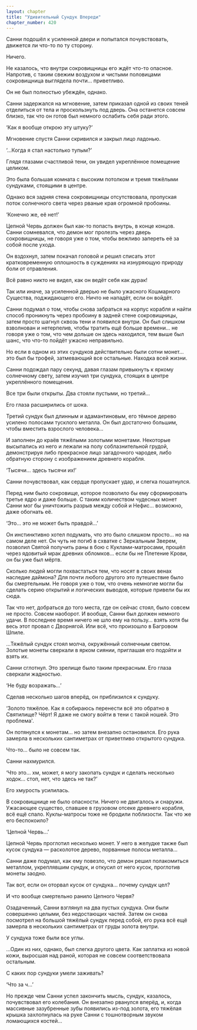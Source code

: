 ```yaml
---
layout: chapter
title: "Удивительный Сундук Впереди"
chapter_number: 420
---
```


Санни подошёл к усиленной двери и попытался почувствовать, движется ли что-то по ту сторону.

Ничего.

Не казалось, что внутри сокровищницы его ждёт что-то опасное. Напротив, с таким свежим воздухом и чистыми половицами сокровищница выглядела почти… приветливо.

Он не был полностью убеждён, однако.

Санни задержался на мгновение, затем приказал одной из своих теней отделиться от тела и проскользнуть под дверь. Она останется совсем близко, так что он готов был немного ослабить себя ради этого.

‘Как я вообще открою эту штуку?’

Мгновение спустя Санни скривился и закрыл лицо ладонью.

‘…Когда я стал настолько тупым?’

Глядя глазами счастливой тени, он увидел укреплённое помещение целиком.

Это была большая комната с высоким потолком и тремя тяжёлыми сундуками, стоящими в центре.

Однако вся задняя стена сокровищницы отсутствовала, пропуская поток солнечного света через рваные края огромной пробоины.

‘Конечно же, её нет!’

Цепной Червь должен был как-то попасть внутрь, в конце концов. Санни сомневался, что демон мог пролезть через дверь сокровищницы, не говоря уже о том, чтобы вежливо запереть её за собой после ухода.

Он вздохнул, затем покачал головой и решил списать этот кратковременную оплошность в суждениях на изнуряющую природу боли от отравления.

Всё равно никто не видел, как он ведёт себя как дурак!

Так или иначе, за усиленной дверью не было ужасного Кошмарного Существа, поджидающего его. Ничто не нападёт, если он войдёт.

Санни подумал о том, чтобы снова забраться на корпус корабля и найти способ проникнуть через пробоину в задней стене сокровищницы, затем просто шагнул сквозь тени и появился внутри. Он был слишком взволнован и нетерпелив, чтобы тратить ещё больше времени… не говоря уже о том, что чем дольше он здесь находился, тем выше был шанс, что что-то пойдёт ужасно неправильно.

Но если в одном из этих сундуков действительно были сотни монет… это был бы трофей, затмевающий все остальные. Находка всей жизни.

Санни подождал пару секунд, давая глазам привыкнуть к яркому солнечному свету, затем изучил три сундука, стоящих в центре укреплённого помещения.

Все три были открыты. Два стояли пустыми, но третий…

Его глаза расширились от шока.

Третий сундук был длинным и адамантиновым, его тёмное дерево усилено полосами тусклого металла. Он был достаточно большим, чтобы вместить взрослого человека…

И заполнен до краёв тяжёлыми золотыми монетами. Некоторые высыпались из него и лежали на полу соблазнительной грудой, демонстрируя либо прекрасное лицо загадочного чародея, либо обратную сторону с изображением древнего корабля.

‘Тысячи… здесь тысячи их!’

Санни почувствовал, как сердце пропускает удар, и слегка пошатнулся.

Перед ним было сокровище, которое позволило бы ему сформировать третье ядро и даже больше. С таким количеством чудесных монет Санни мог бы уничтожить разрыв между собой и Нефис… возможно, даже обогнать её.

‘Это… это не может быть правдой…’

Он инстинктивно хотел подумать, что это было слишком просто… но на самом деле нет. Он чуть не погиб в схватке с Зеркальным Зверем, позволил Святой получить раны в бою с Куклами-матросами, прошёл через ядовитый мрак древних обломков… если бы не Плетение Крови, он бы уже был мёртв.

Сколько людей могли похвастаться тем, что носят в своих венах наследие даймона? Для почти любого другого это путешествие было бы смертельным. Не говоря уже о том, что очень немногие могли бы сделать серию открытий и логических выводов, которые привели бы их сюда.

Так что нет, добраться до того места, где он сейчас стоял, было совсем не просто. Совсем наоборот. И вообще, Санни был должен немного удачи. В последнее время ничего не шло ему на пользу… взять хотя бы весь этот провал с Дворнягой. Или всё, что произошло в Багровом Шпиле.

…Тяжёлый сундук стоял молча, окружённый солнечным светом. Золотые монеты сверкали в ярком сиянии, приглашая его подойти и взять их.

Санни сглотнул. Это зрелище было таким прекрасным. Его глаза сверкали жадностью.

‘Не буду возражать…’

Сделав несколько шагов вперёд, он приблизился к сундуку.

‘Золото тяжёлое. Как я собираюсь перенести всё это обратно в Святилище? Чёрт! Я даже не смогу войти в тени с такой ношей. Это проблема'.

Он потянулся к монетам… но затем внезапно остановился. Его рука замерла в нескольких сантиметрах от приветливо открытого сундука.

Что-то… было не совсем так.

Санни нахмурился.

‘Что это… хм, может, я могу закопать сундук и сделать несколько ходок… стоп, нет, что здесь не так?’

Его хмурость усилилась.

В сокровищнице не было опасности. Ничего не двигалось и снаружи. Ужасающее существо, спавшее в грузовом отсеке древнего корабля, всё ещё спало. Куклы-матросы тоже не бродили поблизости. Так что же его беспокоило?

‘Цепной Червь…’

Цепной Червь проглотил несколько монет. У него в желудке также был кусок сундука — расколотое дерево, порванные полосы металла…

Санни даже подумал, как ему повезло, что демон решил полакомиться металлом, укреплявшим сундук, и откусил от него кусок, проглотив монеты заодно.

Так вот, если он оторвал кусок от сундука… почему сундук цел?

И что вообще смертельно ранило Цепного Червя?

Озадаченный, Санни взглянул на два пустых сундука. Они были совершенно целыми, без недостающих частей. Затем он снова посмотрел на большой тяжёлый сундук перед собой, его рука всё ещё замерла в нескольких сантиметрах от груды золота внутри.

У сундука тоже были все углы.

…Один из них, однако, был слегка другого цвета. Как заплатка из новой кожи, выросшая над раной, которая не совсем соответствовала остальным.

С каких пор сундуки умели заживать?

‘Что за ч…’

Но прежде чем Санни успел закончить мысль, сундук, казалось, почувствовал его колебания. Он внезапно рванулся вперёд, и, когда массивные зазубренные зубы появились из-под золота, его тяжёлая крышка захлопнулась на руке Санни с тошнотворным звуком ломающихся костей…